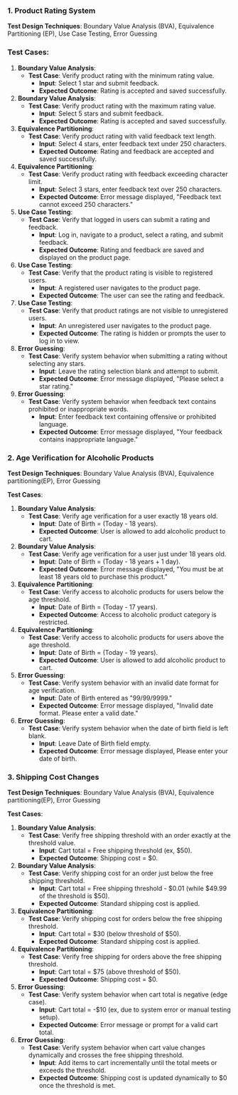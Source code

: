### **1. Product Rating System**

**Test Design Techniques**: Boundary Value Analysis (BVA), Equivalence Partitioning (EP), Use Case Testing, Error Guessing

### Test Cases:

1. **Boundary Value Analysis**:
    - **Test Case**: Verify product rating with the minimum rating value.
        - **Input**: Select 1 star and submit feedback.
        - **Expected Outcome**: Rating is accepted and saved successfully.
2. **Boundary Value Analysis**:
    - **Test Case**: Verify product rating with the maximum rating value.
        - **Input**: Select 5 stars and submit feedback.
        - **Expected Outcome**: Rating is accepted and saved successfully.
3. **Equivalence Partitioning**:
    - **Test Case**: Verify product rating with valid feedback text length.
        - **Input**: Select 4 stars, enter feedback text under 250 characters.
        - **Expected Outcome**: Rating and feedback are accepted and saved successfully.
4. **Equivalence Partitioning**:        
    - **Test Case**: Verify product rating with feedback exceeding character limit.
        - **Input**: Select 3 stars, enter feedback text over 250 characters.
        - **Expected Outcome**: Error message displayed, "Feedback text cannot exceed 250 characters."
5. **Use Case Testing**:
    - **Test Case**: Verify that logged in users can submit a rating and feedback.
        - **Input**: Log in, navigate to a product, select a rating, and submit feedback.
        - **Expected Outcome**: Rating and feedback are saved and displayed on the product page.
6. **Use Case Testing**:
    - **Test Case**: Verify that the product rating is visible to registered users.
        - **Input**: A registered user navigates to the product page.
        - **Expected Outcome**: The user can see the rating and feedback.
7. **Use Case Testing**:
    - **Test Case**: Verify that product ratings are not visible to unregistered users.
        - **Input**: An unregistered user navigates to the product page.
        - **Expected Outcome**: The rating is hidden or prompts the user to log in to view.
8. **Error Guessing**:
    - **Test Case**: Verify system behavior when submitting a rating without selecting any stars.
        - **Input**: Leave the rating selection blank and attempt to submit.
        - **Expected Outcome**: Error message displayed, "Please select a star rating."
9. **Error Guessing**:        
    - **Test Case**: Verify system behavior when feedback text contains prohibited or inappropriate words.
        - **Input**: Enter feedback text containing offensive or prohibited language.
        - **Expected Outcome**: Error message displayed, "Your feedback contains inappropriate language."

### **2. Age Verification for Alcoholic Products**

**Test Design Techniques**: Boundary Value Analysis (BVA), Equivalence partitioning(EP), Error Guessing

**Test Cases**:

1. **Boundary Value Analysis**:
    - **Test Case**: Verify age verification for a user exactly 18 years old.
        - **Input**: Date of Birth = (Today - 18 years).
        - **Expected Outcome**: User is allowed to add alcoholic product to cart.
2. **Boundary Value Analysis**:
    - **Test Case**: Verify age verification for a user just under 18 years old.
        - **Input**: Date of Birth = (Today - 18 years + 1 day).
        - **Expected Outcome**: Error message displayed, "You must be at least 18 years old to purchase this product."
3. **Equivalence Partitioning**:
    - **Test Case**: Verify access to alcoholic products for users below the age threshold.
        - **Input**: Date of Birth = (Today - 17 years).
        - **Expected Outcome**: Access to alcoholic product category is restricted.
4. **Equivalence Partitioning**:
    - **Test Case**: Verify access to alcoholic products for users above the age threshold.
        - **Input**: Date of Birth = (Today - 19 years).
        - **Expected Outcome**: User is allowed to add alcoholic product to cart.
5. **Error Guessing**:
    - **Test Case**: Verify system behavior with an invalid date format for age verification.
        - **Input**: Date of Birth entered as "99/99/9999."
        - **Expected Outcome**: Error message displayed, "Invalid date format. Please enter a valid date."
6. **Error Guessing**:
    - **Test Case**: Verify system behavior when the date of birth field is left blank.
        - **Input**: Leave Date of Birth field empty.
        - **Expected Outcome**: Error message displayed, Please enter your date of birth.

### **3. Shipping Cost Changes**

**Test Design Techniques**: Boundary Value Analysis (BVA), Equivalence partitioning(EP), Error Guessing

**Test Cases**:
1. **Boundary Value Analysis**:
    - **Test Case**: Verify free shipping threshold with an order exactly at the threshold value.
        - **Input**: Cart total = Free shipping threshold (ex, $50).
        - **Expected Outcome**: Shipping cost = $0.
2. **Boundary Value Analysis**:        
    - **Test Case**: Verify shipping cost for an order just below the free shipping threshold.
        - **Input**: Cart total = Free shipping threshold - $0.01 (while $49.99 of the threshold is $50).
        - **Expected Outcome**: Standard shipping cost is applied.
3. **Equivalence Partitioning**:
    - **Test Case**: Verify shipping cost for orders below the free shipping threshold.
        - **Input**: Cart total = $30 (below threshold of $50).
        - **Expected Outcome**: Standard shipping cost is applied.
4. **Equivalence Partitioning**:        
    - **Test Case**: Verify free shipping for orders above the free shipping threshold.
        - **Input**: Cart total = $75 (above threshold of $50).
        - **Expected Outcome**: Shipping cost = $0.
5. **Error Guessing**:
    - **Test Case**: Verify system behavior when cart total is negative (edge case).
        - **Input**: Cart total = -$10 (ex, due to system error or manual testing setup).
        - **Expected Outcome**: Error message or prompt for a valid cart total.
6. **Error Guessing**:        
    - **Test Case**: Verify system behavior when cart value changes dynamically and crosses the free shipping threshold.
        - **Input**: Add items to cart incrementally until the total meets or exceeds the threshold.
        - **Expected Outcome**: Shipping cost is updated dynamically to $0 once the threshold is met.
